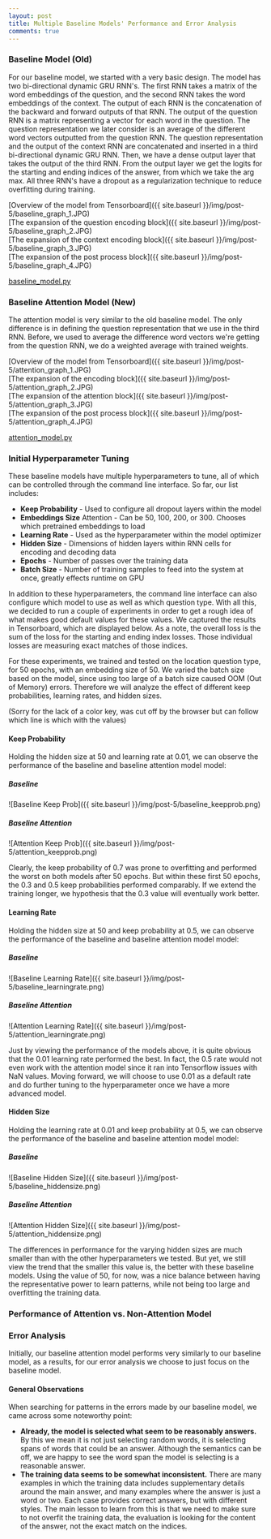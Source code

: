 ```yaml
---
layout: post
title: Multiple Baseline Models' Performance and Error Analysis
comments: true
---
```


### [](#header-3)Baseline Model (Old)

For our baseline model, we started with a very basic design. The model has two bi-directional dynamic GRU RNN's. The first RNN takes a matrix of the word embeddings of the question, and the second RNN takes the word embeddings of the context. The output of each RNN is the concatenation of the backward and forward outputs of that RNN. The output of the question RNN is a matrix representing a vector for each word in the question. The question representation we later consider is an average of the different word vectors outputted from the question RNN. The question representation and the output of the context RNN are concatenated and inserted in a third bi-directional dynamic GRU RNN. Then, we have a dense output layer that takes the output of the third RNN. From the output layer we get the logits for the starting and ending indices of the answer, from which we take the arg max. All three RNN's have a dropout as a regularization technique to reduce overfitting during training.

[Overview of the model from Tensorboard]({{ site.baseurl }}/img/post-5/baseline_graph_1.JPG)<br/>
[The expansion of the question encoding block]({{ site.baseurl }}/img/post-5/baseline_graph_2.JPG)<br/>
[The expansion of the context encoding block]({{ site.baseurl }}/img/post-5/baseline_graph_3.JPG)<br/>
[The expansion of the post process block]({{ site.baseurl }}/img/post-5/baseline_graph_4.JPG)<br/>

[baseline_model.py](https://github.com/tgilbrough/MrKnowItAll/blob/master/baseline_model.py)

### [](#header-3)Baseline Attention Model (New)

The attention model is very similar to the old baseline model. The only difference is in defining the question representation that we use in the third RNN. Before, we used to average the difference word vectors we're getting from the question RNN, we do a weighted average with trained weights.

[Overview of the model from Tensorboard]({{ site.baseurl }}/img/post-5/attention_graph_1.JPG)<br/>
[The expansion of the encoding block]({{ site.baseurl }}/img/post-5/attention_graph_2.JPG)<br/>
[The expansion of the attention block]({{ site.baseurl }}/img/post-5/attention_graph_3.JPG)<br/>
[The expansion of the post process block]({{ site.baseurl }}/img/post-5/attention_graph_4.JPG)<br/>

[attention_model.py](https://github.com/tgilbrough/MrKnowItAll/blob/master/attention_model.py)

### [](#header-3)Initial Hyperparameter Tuning

These baseline models have multiple hyperparameters to tune, all of which can be controlled through the command line interface. So far, our list includes:

- **Keep Probability** - Used to configure all dropout layers within the model
- **Embeddings Size** Attention - Can be 50, 100, 200, or 300. Chooses which pretrained embeddings to load
- **Learning Rate** - Used as the hyperparameter within the model optimizer
- **Hidden Size** - Dimensions of hidden layers within RNN cells for encoding and decoding data
- **Epochs** - Number of passes over the training data
- **Batch Size** - Number of training samples to feed into the system at once, greatly effects runtime on GPU

In addition to these hyperparameters, the command line interface can also configure which model to use as well as which question type. With all this, we decided to run a couple of experiments in order to get a rough idea of what makes good default values for these values. We captured the results in Tensorboard, which are displayed below. As a note, the overall loss is the sum of the loss for the starting and ending index losses. Those individual losses are measuring exact matches of those indices.

For these experiments, we trained and tested on the location question type, for 50 epochs, with an embedding size of 50. We varied the batch size based on the model, since using too large of a batch size caused OOM (Out of Memory) errors. Therefore we will analyze the effect of different keep probabilities, learning rates, and hidden sizes.

(Sorry for the lack of a color key, was cut off by the browser but can follow which line is which with the values)

#### [](#header-4)Keep Probability
Holding the hidden size at 50 and learning rate at 0.01, we can observe the performance of the baseline and baseline attention model model:

##### [](#header-5)Baseline
![Baseline Keep Prob]({{ site.baseurl }}/img/post-5/baseline_keepprob.png)

##### [](#header-5)Baseline Attention
![Attention Keep Prob]({{ site.baseurl }}/img/post-5/attention_keepprob.png)

Clearly, the keep probability of 0.7 was prone to overfitting and performed the worst on both models after 50 epochs. But within these first 50 epochs, the 0.3 and 0.5 keep probabilities performed comparably. If we extend the training longer, we hypothesis that the 0.3 value will eventually work better.

#### [](#header-4)Learning Rate
Holding the hidden size at 50 and keep probability at 0.5, we can observe the performance of the baseline and baseline attention model model:

##### [](#header-5)Baseline
![Baseline Learning Rate]({{ site.baseurl }}/img/post-5/baseline_learningrate.png)

##### [](#header-5)Baseline Attention
![Attention Learning Rate]({{ site.baseurl }}/img/post-5/attention_learningrate.png)

Just by viewing the performance of the models above, it is quite obvious that the 0.01 learning rate performed the best. In fact, the 0.5 rate would not even work with the attention model since it ran into Tensorflow issues with NaN values. Moving forward, we will choose to use 0.01 as a default rate and do further tuning to the hyperparameter once we have a more advanced model.

#### [](#header-4)Hidden Size
Holding the learning rate at 0.01 and keep probability at 0.5, we can observe the performance of the baseline and baseline attention model model:

##### [](#header-5)Baseline
![Baseline Hidden Size]({{ site.baseurl }}/img/post-5/baseline_hiddensize.png)

##### [](#header-5)Baseline Attention
![Attention Hidden Size]({{ site.baseurl }}/img/post-5/attention_hiddensize.png)

The differences in performance for the varying hidden sizes are much smaller than with the other hyperparameters we tested. But yet, we still view the trend that the smaller this value is, the better with these baseline models. Using the value of 50, for now, was a nice balance between having the representative power to learn patterns, while not being too large and overfitting the training data.

### [](#header-3)Performance of Attention vs. Non-Attention Model

### [](#header-3)Error Analysis
 
Initially, our baseline attention model performs very similarly to our baseline model, as a results, for our error analysis we choose to just focus on the baseline model. 

#### [](#header-4)General Observations
When searching for patterns in the errors made by our baseline model, we came across some noteworthy point:
- **Already, the model is selected what seem to be reasonably answers.** By this we mean it is not just selecting random words, it is selecting spans of words that could be an answer. Although the semantics can be off, we are happy to see the word span the model is selecting is a reasonable answer.
- **The training data seems to be somewhat inconsistent.** There are many examples in which the training data includes supplementary details around the main answer, and many examples where the answer is just a word or two. Each case provides correct answers, but with different styles. The main lesson to learn from this is that we need to make sure to not overfit the training data, the evaluation is looking for the content of the answer, not the exact match on the indices.
